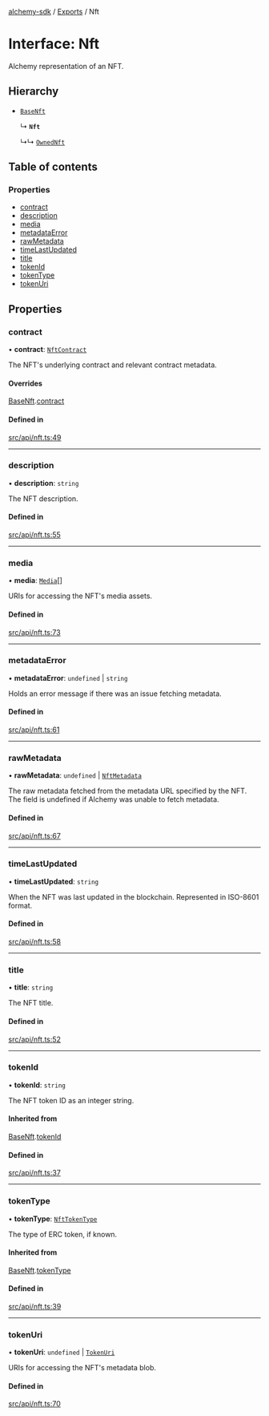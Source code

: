 [alchemy-sdk](../README.md) / [Exports](../modules.md) / Nft

# Interface: Nft

Alchemy representation of an NFT.

## Hierarchy

- [`BaseNft`](BaseNft.md)

  ↳ **`Nft`**

  ↳↳ [`OwnedNft`](OwnedNft.md)

## Table of contents

### Properties

- [contract](Nft.md#contract)
- [description](Nft.md#description)
- [media](Nft.md#media)
- [metadataError](Nft.md#metadataerror)
- [rawMetadata](Nft.md#rawmetadata)
- [timeLastUpdated](Nft.md#timelastupdated)
- [title](Nft.md#title)
- [tokenId](Nft.md#tokenid)
- [tokenType](Nft.md#tokentype)
- [tokenUri](Nft.md#tokenuri)

## Properties

### contract

• **contract**: [`NftContract`](NftContract.md)

The NFT's underlying contract and relevant contract metadata.

#### Overrides

[BaseNft](BaseNft.md).[contract](BaseNft.md#contract)

#### Defined in

[src/api/nft.ts:49](https://github.com/alchemyplatform/alchemy-sdk-js/blob/5944626/src/api/nft.ts#L49)

___

### description

• **description**: `string`

The NFT description.

#### Defined in

[src/api/nft.ts:55](https://github.com/alchemyplatform/alchemy-sdk-js/blob/5944626/src/api/nft.ts#L55)

___

### media

• **media**: [`Media`](Media.md)[]

URIs for accessing the NFT's media assets.

#### Defined in

[src/api/nft.ts:73](https://github.com/alchemyplatform/alchemy-sdk-js/blob/5944626/src/api/nft.ts#L73)

___

### metadataError

• **metadataError**: `undefined` \| `string`

Holds an error message if there was an issue fetching metadata.

#### Defined in

[src/api/nft.ts:61](https://github.com/alchemyplatform/alchemy-sdk-js/blob/5944626/src/api/nft.ts#L61)

___

### rawMetadata

• **rawMetadata**: `undefined` \| [`NftMetadata`](NftMetadata.md)

The raw metadata fetched from the metadata URL specified by the NFT. The
field is undefined if Alchemy was unable to fetch metadata.

#### Defined in

[src/api/nft.ts:67](https://github.com/alchemyplatform/alchemy-sdk-js/blob/5944626/src/api/nft.ts#L67)

___

### timeLastUpdated

• **timeLastUpdated**: `string`

When the NFT was last updated in the blockchain. Represented in ISO-8601 format.

#### Defined in

[src/api/nft.ts:58](https://github.com/alchemyplatform/alchemy-sdk-js/blob/5944626/src/api/nft.ts#L58)

___

### title

• **title**: `string`

The NFT title.

#### Defined in

[src/api/nft.ts:52](https://github.com/alchemyplatform/alchemy-sdk-js/blob/5944626/src/api/nft.ts#L52)

___

### tokenId

• **tokenId**: `string`

The NFT token ID as an integer string.

#### Inherited from

[BaseNft](BaseNft.md).[tokenId](BaseNft.md#tokenid)

#### Defined in

[src/api/nft.ts:37](https://github.com/alchemyplatform/alchemy-sdk-js/blob/5944626/src/api/nft.ts#L37)

___

### tokenType

• **tokenType**: [`NftTokenType`](../enums/NftTokenType.md)

The type of ERC token, if known.

#### Inherited from

[BaseNft](BaseNft.md).[tokenType](BaseNft.md#tokentype)

#### Defined in

[src/api/nft.ts:39](https://github.com/alchemyplatform/alchemy-sdk-js/blob/5944626/src/api/nft.ts#L39)

___

### tokenUri

• **tokenUri**: `undefined` \| [`TokenUri`](TokenUri.md)

URIs for accessing the NFT's metadata blob.

#### Defined in

[src/api/nft.ts:70](https://github.com/alchemyplatform/alchemy-sdk-js/blob/5944626/src/api/nft.ts#L70)

